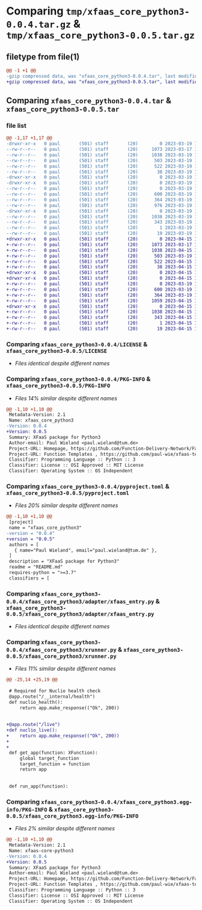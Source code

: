 # Comparing `tmp/xfaas_core_python3-0.0.4.tar.gz` & `tmp/xfaas_core_python3-0.0.5.tar.gz`

## filetype from file(1)

```diff
@@ -1 +1 @@
-gzip compressed data, was "xfaas_core_python3-0.0.4.tar", last modified: Sun Mar 19 17:50:05 2023, max compression
+gzip compressed data, was "xfaas_core_python3-0.0.5.tar", last modified: Sat Apr 15 11:35:17 2023, max compression
```

## Comparing `xfaas_core_python3-0.0.4.tar` & `xfaas_core_python3-0.0.5.tar`

### file list

```diff
@@ -1,17 +1,17 @@
-drwxr-xr-x   0 paul       (501) staff       (20)        0 2023-03-19 17:50:05.761234 xfaas_core_python3-0.0.4/
--rw-r--r--   0 paul       (501) staff       (20)     1073 2023-03-17 17:57:12.000000 xfaas_core_python3-0.0.4/LICENSE
--rw-r--r--   0 paul       (501) staff       (20)     1038 2023-03-19 17:50:05.760995 xfaas_core_python3-0.0.4/PKG-INFO
--rw-r--r--   0 paul       (501) staff       (20)      503 2023-03-19 17:03:37.000000 xfaas_core_python3-0.0.4/README.md
--rw-r--r--   0 paul       (501) staff       (20)      522 2023-03-19 17:49:38.000000 xfaas_core_python3-0.0.4/pyproject.toml
--rw-r--r--   0 paul       (501) staff       (20)       38 2023-03-19 17:50:05.761307 xfaas_core_python3-0.0.4/setup.cfg
-drwxr-xr-x   0 paul       (501) staff       (20)        0 2023-03-19 17:50:05.758584 xfaas_core_python3-0.0.4/xfaas_core_python3/
-drwxr-xr-x   0 paul       (501) staff       (20)        0 2023-03-19 17:50:05.760664 xfaas_core_python3-0.0.4/xfaas_core_python3/adapter/
--rw-r--r--   0 paul       (501) staff       (20)        0 2023-03-19 16:59:54.000000 xfaas_core_python3-0.0.4/xfaas_core_python3/adapter/__init__.py
--rw-r--r--   0 paul       (501) staff       (20)      600 2023-03-19 17:48:52.000000 xfaas_core_python3-0.0.4/xfaas_core_python3/adapter/xfaas_entry.py
--rw-r--r--   0 paul       (501) staff       (20)      364 2023-03-19 17:47:24.000000 xfaas_core_python3-0.0.4/xfaas_core_python3/xfunction.py
--rw-r--r--   0 paul       (501) staff       (20)      976 2023-03-19 17:48:16.000000 xfaas_core_python3-0.0.4/xfaas_core_python3/xrunner.py
-drwxr-xr-x   0 paul       (501) staff       (20)        0 2023-03-19 17:50:05.759992 xfaas_core_python3-0.0.4/xfaas_core_python3.egg-info/
--rw-r--r--   0 paul       (501) staff       (20)     1038 2023-03-19 17:50:05.000000 xfaas_core_python3-0.0.4/xfaas_core_python3.egg-info/PKG-INFO
--rw-r--r--   0 paul       (501) staff       (20)      343 2023-03-19 17:50:05.000000 xfaas_core_python3-0.0.4/xfaas_core_python3.egg-info/SOURCES.txt
--rw-r--r--   0 paul       (501) staff       (20)        1 2023-03-19 17:50:05.000000 xfaas_core_python3-0.0.4/xfaas_core_python3.egg-info/dependency_links.txt
--rw-r--r--   0 paul       (501) staff       (20)       19 2023-03-19 17:50:05.000000 xfaas_core_python3-0.0.4/xfaas_core_python3.egg-info/top_level.txt
+drwxr-xr-x   0 paul       (501) staff       (20)        0 2023-04-15 11:35:17.772346 xfaas_core_python3-0.0.5/
+-rw-r--r--   0 paul       (501) staff       (20)     1073 2023-03-17 17:57:12.000000 xfaas_core_python3-0.0.5/LICENSE
+-rw-r--r--   0 paul       (501) staff       (20)     1038 2023-04-15 11:35:17.771795 xfaas_core_python3-0.0.5/PKG-INFO
+-rw-r--r--   0 paul       (501) staff       (20)      503 2023-03-19 17:03:37.000000 xfaas_core_python3-0.0.5/README.md
+-rw-r--r--   0 paul       (501) staff       (20)      522 2023-04-15 11:35:09.000000 xfaas_core_python3-0.0.5/pyproject.toml
+-rw-r--r--   0 paul       (501) staff       (20)       38 2023-04-15 11:35:17.772707 xfaas_core_python3-0.0.5/setup.cfg
+drwxr-xr-x   0 paul       (501) staff       (20)        0 2023-04-15 11:35:17.766534 xfaas_core_python3-0.0.5/xfaas_core_python3/
+drwxr-xr-x   0 paul       (501) staff       (20)        0 2023-04-15 11:35:17.770232 xfaas_core_python3-0.0.5/xfaas_core_python3/adapter/
+-rw-r--r--   0 paul       (501) staff       (20)        0 2023-03-19 16:59:54.000000 xfaas_core_python3-0.0.5/xfaas_core_python3/adapter/__init__.py
+-rw-r--r--   0 paul       (501) staff       (20)      600 2023-03-19 17:48:52.000000 xfaas_core_python3-0.0.5/xfaas_core_python3/adapter/xfaas_entry.py
+-rw-r--r--   0 paul       (501) staff       (20)      364 2023-03-19 17:47:24.000000 xfaas_core_python3-0.0.5/xfaas_core_python3/xfunction.py
+-rw-r--r--   0 paul       (501) staff       (20)     1059 2023-04-15 11:34:49.000000 xfaas_core_python3-0.0.5/xfaas_core_python3/xrunner.py
+drwxr-xr-x   0 paul       (501) staff       (20)        0 2023-04-15 11:35:17.769555 xfaas_core_python3-0.0.5/xfaas_core_python3.egg-info/
+-rw-r--r--   0 paul       (501) staff       (20)     1038 2023-04-15 11:35:17.000000 xfaas_core_python3-0.0.5/xfaas_core_python3.egg-info/PKG-INFO
+-rw-r--r--   0 paul       (501) staff       (20)      343 2023-04-15 11:35:17.000000 xfaas_core_python3-0.0.5/xfaas_core_python3.egg-info/SOURCES.txt
+-rw-r--r--   0 paul       (501) staff       (20)        1 2023-04-15 11:35:17.000000 xfaas_core_python3-0.0.5/xfaas_core_python3.egg-info/dependency_links.txt
+-rw-r--r--   0 paul       (501) staff       (20)       19 2023-04-15 11:35:17.000000 xfaas_core_python3-0.0.5/xfaas_core_python3.egg-info/top_level.txt
```

### Comparing `xfaas_core_python3-0.0.4/LICENSE` & `xfaas_core_python3-0.0.5/LICENSE`

 * *Files identical despite different names*

### Comparing `xfaas_core_python3-0.0.4/PKG-INFO` & `xfaas_core_python3-0.0.5/PKG-INFO`

 * *Files 14% similar despite different names*

```diff
@@ -1,10 +1,10 @@
 Metadata-Version: 2.1
 Name: xfaas_core_python3
-Version: 0.0.4
+Version: 0.0.5
 Summary: XFaaS package for Python3
 Author-email: Paul Wieland <paul.wieland@tum.de>
 Project-URL: Homepage, https://github.com/Function-Delivery-Network/FaaS-Shim
 Project-URL: Function Templates , https://github.com/paul-wie/xfaas-templates
 Classifier: Programming Language :: Python :: 3
 Classifier: License :: OSI Approved :: MIT License
 Classifier: Operating System :: OS Independent
```

### Comparing `xfaas_core_python3-0.0.4/pyproject.toml` & `xfaas_core_python3-0.0.5/pyproject.toml`

 * *Files 20% similar despite different names*

```diff
@@ -1,10 +1,10 @@
 [project]
 name = "xfaas_core_python3"
-version = "0.0.4"
+version = "0.0.5"
 authors = [
   { name="Paul Wieland", email="paul.wieland@tum.de" },
 ]
 description = "XFaaS package for Python3"
 readme = "README.md"
 requires-python = ">=3.7"
 classifiers = [
```

### Comparing `xfaas_core_python3-0.0.4/xfaas_core_python3/adapter/xfaas_entry.py` & `xfaas_core_python3-0.0.5/xfaas_core_python3/adapter/xfaas_entry.py`

 * *Files identical despite different names*

### Comparing `xfaas_core_python3-0.0.4/xfaas_core_python3/xrunner.py` & `xfaas_core_python3-0.0.5/xfaas_core_python3/xrunner.py`

 * *Files 11% similar despite different names*

```diff
@@ -25,14 +25,19 @@
 
 # Required for Nuclio health check
 @app.route("/__internal/health")
 def nuclio_health():
     return app.make_response(("Ok", 200))
 
 
+@app.route("/live")
+def nuclio_live():
+    return app.make_response(("Ok", 200))
+
+
 def get_app(function: XFunction):
     global target_function
     target_function = function
     return app
 
 
 def run_app(function):
```

### Comparing `xfaas_core_python3-0.0.4/xfaas_core_python3.egg-info/PKG-INFO` & `xfaas_core_python3-0.0.5/xfaas_core_python3.egg-info/PKG-INFO`

 * *Files 2% similar despite different names*

```diff
@@ -1,10 +1,10 @@
 Metadata-Version: 2.1
 Name: xfaas-core-python3
-Version: 0.0.4
+Version: 0.0.5
 Summary: XFaaS package for Python3
 Author-email: Paul Wieland <paul.wieland@tum.de>
 Project-URL: Homepage, https://github.com/Function-Delivery-Network/FaaS-Shim
 Project-URL: Function Templates , https://github.com/paul-wie/xfaas-templates
 Classifier: Programming Language :: Python :: 3
 Classifier: License :: OSI Approved :: MIT License
 Classifier: Operating System :: OS Independent
```

